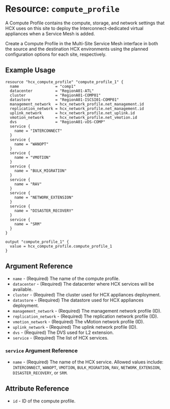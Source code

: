 # Resource: `compute_profile`

A Compute Profile contains the compute, storage, and network settings that HCX
uses on this site to deploy the Interconnect-dedicated virtual appliances when a
Service Mesh is added.

Create a Compute Profile in the Multi-Site Service Mesh interface in both the
source and the destination HCX environments using the planned configuration
options for each site, respectively.

## Example Usage

```hcl
resource "hcx_compute_profile" "compute_profile_1" {
  name                = "comp1"
  datacenter          = "RegionA01-ATL"
  cluster             = "RegionA01-COMP01"
  datastore           = "RegionA01-ISCSI01-COMP01"
  management_network  = hcx_network_profile.net_management.id
  replication_network = hcx_network_profile.net_management.id
  uplink_network      = hcx_network_profile.net_uplink.id
  vmotion_network     = hcx_network_profile.net_vmotion.id
  dvs                 = "RegionA01-vDS-COMP"
  service {
    name = "INTERCONNECT"
  }
  service {
    name = "WANOPT"
  }
  service {
    name = "VMOTION"
  }
  service {
    name = "BULK_MIGRATION"
  }
  service {
    name = "RAV"
  }
  service {
    name = "NETWORK_EXTENSION"
  }
  service {
    name = "DISASTER_RECOVERY"
  }
  service {
    name = "SRM"
  }
}

output "compute_profile_1" {
  value = hcx_compute_profile.compute_profile_1
}
```

## Argument Reference

* `name` - (Required) The name of the compute profile.
* `datacenter` - (Required) The datacenter where HCX services will be available.
* `cluster` - (Required) The cluster used for HCX appliances deployment.
* `datastore` - (Required) The datastore used for HCX appliances deployment.
* `management_network` - (Required) The management network profile (ID).
* `replication_network` - (Required) The replication network profile (ID).
* `vmotion_network` - (Required) The vMotion network profile (ID).
* `uplink_network` - (Required) The uplink network profile (ID).
* `dvs` - (Required) The DVS used for L2 extension.
* `service` - (Required) The list of HCX services.

### `service` Argument Reference

* `name` - (Required) The name of the HCX service. Allowed values include:
  `INTERCONNECT`, `WANOPT`, `VMOTION`, `BULK_MIGRATION`, `RAV`,
  `NETWORK_EXTENSION`, `DISASTER_RECOVERY`, or `SRM`.

## Attribute Reference

* `id` - ID of the compute profile.
